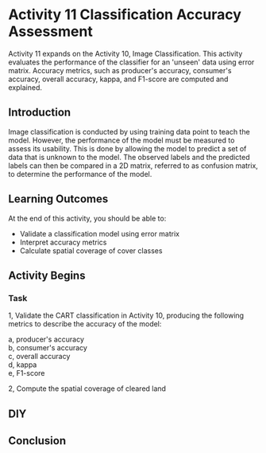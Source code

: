 # Activity 11 Classification Accuracy Assessment

Activity 11 expands on the Activity 10, Image Classification. This activity evaluates the performance of the classifier for an 'unseen' data using error matrix.
Accuracy metrics, such as producer's accuracy, consumer's accuracy, overall accuracy, kappa, and F1-score are computed and explained.

## Introduction

Image classification is conducted by using training data point to teach the model. However, the performance of the model must be measured to assess its usability. This is done by allowing the model to predict a set of data that is unknown to the model. The observed labels and the predicted labels can then be compared in a 2D matrix, referred to as confusion matrix, to determine the performance of the model. 





## Learning Outcomes

At the end of this activity, you should be able to:

- Validate a classification model using error matrix
- Interpret accuracy metrics
- Calculate spatial coverage of cover classes



## Activity Begins


### Task
1, Validate the CART classification in Activity 10, producing the following metrics to describe the accuracy of the model:

a, producer's accuracy <br>
b, consumer's accuracy <br>
c, overall accuracy <br>
d, kappa <br>
e, F1-score <br>

2, Compute the spatial coverage of cleared land






## DIY





## Conclusion


